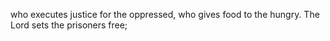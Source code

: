 who executes justice for the oppressed, who gives food to the hungry. The Lord sets the prisoners free;

